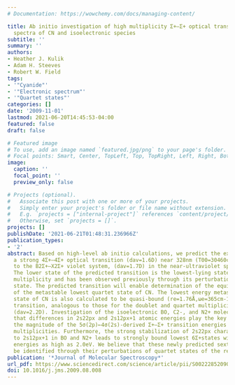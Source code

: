 ```yaml
---
# Documentation: https://wowchemy.com/docs/managing-content/

title: Ab initio investigation of high multiplicity Σ+–Σ+ optical transitions in the
  spectra of CN and isoelectronic species
subtitle: ''
summary: ''
authors:
- Heather J. Kulik
- Adam H. Steeves
- Robert W. Field
tags:
- '"Cyanide"'
- '"Electronic spectrum"'
- '"Quartet states"'
categories: []
date: '2009-11-01'
lastmod: 2021-06-20T14:45:53-04:00
featured: false
draft: false

# Featured image
# To use, add an image named `featured.jpg/png` to your page's folder.
# Focal points: Smart, Center, TopLeft, Top, TopRight, Left, Right, BottomLeft, Bottom, BottomRight.
image:
  caption: ''
  focal_point: ''
  preview_only: false

# Projects (optional).
#   Associate this post with one or more of your projects.
#   Simply enter your project's folder or file name without extension.
#   E.g. `projects = ["internal-project"]` references `content/project/deep-learning/index.md`.
#   Otherwise, set `projects = []`.
projects: []
publishDate: '2021-06-21T01:48:31.236966Z'
publication_types:
- '2'
abstract: Based on high-level ab initio calculations, we predict the existence of
  a strong 4Σ+–4Σ+ optical transition (dav=1.6D) near 328nm (T00=30460cm-1), analogous
  to the B2Σ+–X2Σ+ violet system, (dav=1.7D) in the near-ultraviolet spectrum of CN.
  The lower state of the predicted transition is the lowest-lying state of quartet
  multiplicity and has been observed previously through its perturbations of the B
  state. The predicted transition will enable determination of the equilibrium properties
  of the metastable lowest quartet state of CN. The lowest energy metastable sextet
  state of CN is also calculated to be quasi-bound (re=1.76Å,ωe=365cm-1), and a 6Σ+–6Σ+
  transition, analogous to those for the doublet and quartet multiplicities, is predicted
  (dav=2.2D). Investigation of the isoelectronic BO, C2-, and N2+ molecules reveals
  that differences in 2s22px and 2s12px+1 atomic energies play the key role in determining
  the magnitude of the 5σ(2p)←4σ(2s)-derived Σ+–Σ+ transition energies for the different
  multiplicities. Furthermore, the strong stabilization of 2s22px character with respect
  to 2s12px+1 in BO and N2+ leads to strongly bound lowest 6Σ+states with binding
  energies as high as 2.0eV. We believe that these newly predicted sextet states could
  be identified through their perturbations of quartet states of the relevant molecules.
publication: '*Journal of Molecular Spectroscopy*'
url_pdf: https://www.sciencedirect.com/science/article/pii/S0022285209001970
doi: 10.1016/j.jms.2009.08.008
---
```

